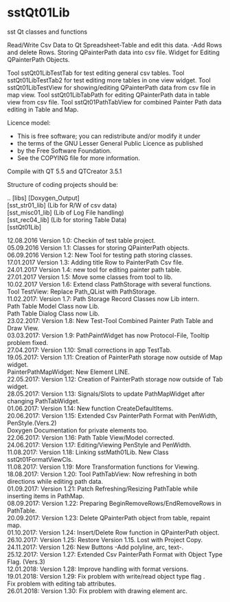 # sstQt01Lib
sst Qt classes and functions

Read/Write Csv Data to Qt Spreadsheet-Table and edit this data.
   -Add Rows and delete Rows.
Storing QPainterPath data into csv file.
Widget for Editing QPainterPath Objects.

Tool sstQt01LibTestTab for test editing general csv tables.
Tool sstQt01LibTestTab2 for test editing more tables in one view widget.
Tool sstQt01LibTestView for showing/editing QPainterPath data from csv file in map view.
Tool sstQt01LibTabPath for editing QPainterPath data in table view from csv file.
Tool sstQt01PathTabView for combined Painter Path data editing in Table and Map.

Licence model:
* This is free software; you can redistribute and/or modify it under
* the terms of the GNU Lesser General Public Licence as published
* by the Free Software Foundation.
* See the COPYING file for more information.

Compile with QT 5.5 and QTCreator 3.5.1

Structure of coding projects should be:

.. [libs]
   [Doxygen_Output] <BR>
   [sst_str01_lib] (Lib for R/W of csv data) <BR>
   [sst_misc01_lib] (Lib of Log File handling) <BR>
   [sst_rec04_lib] (Lib for storing Table Data) <BR>
   [sstQt01Lib] <BR>

12.08.2016  Version 1.0: Checkin of test table project. <BR>
05.09.2016  Version 1.1: Classes for storing QPainterPath objects. <BR>
06.09.2016  Version 1.2: New Tool for testing path storing classes. <BR>
17.01.2017  Version 1.3: Adding title Row to PainterPath Csv file. <BR>
24.01.2017  Version 1.4: new tool for editing painter path table. <BR>
27.01.2017  Version 1.5: Move some classes from tool to lib. <BR>
10.02.2017  Version 1.6: Extend class PathStorage with several functions. <BR>
                         Tool TestView: Replace Path_QList with PathStorage. <BR>
11.02.2017: Version 1.7: Path Storage Record Classes now Lib intern. <BR>
                         Path Table Model Class now Lib. <BR>
                         Path Table Dialog Class now Lib. <BR>
23.02.2017: Version 1.8: New Test-Tool Combined Painter Path Table and Draw View. <BR>
03.03.2017: Version 1.9: PathPaintWidget has now Protocol-File, Tooltip problem fixed. <BR>
27.04.2017: Version 1.10: Small corrections in app TestTab. <BR>
19.05.2017: Version 1.11: Creation of PainterPath storage now outside of Map widget. <BR>
                          PainterPathMapWidget: New Element LINE. <BR>
22.05.2017: Version 1.12: Creation of PainterPath storage now outside of Tab widget. <BR>
28.05.2017: Version 1.13: Signals/Slots to update PathMapWidget after changing PathTabWidget.<BR>
01.06.2017: Version 1.14: New function CreateDefaultItems.  <BR>
20.06.2017: Version 1.15: Extended Csv PainterPath Format with PenWidth, PenStyle.(Vers.2) <BR>
                          Doxygen Documentation for private elements too. <BR>
22.06.2017: Version 1.16: Path Table View/Model corrected. <BR>
24.06.2017: Version 1.17: Editing/Viewing PenStyle and PenWidth. <BR>
11.08.2017: Version 1.18: Linking sstMath01Lib. New Class sstQt01FormatViewCls. <BR>
11.08.2017: Version 1.19: More Transformation functions for Viewing. <BR>
18.08.2017: Version 1.20: Tool PathTabView: Now refreshing in both directions while editing path data. <BR>
01.09.2017: Version 1.21: Patch Refreshing/Resizing PathTable while inserting items in PathMap. <BR>
08.09.2017: Version 1.22: Preparing BeginRemoveRows/EndRemoveRows in PathTable. <BR>
20.09.2017: Version 1.23: Delete QPainterPath object from table, repaint map. <BR>
01.10.2017: Version 1.24: Insert/Delete Row function in QPainterPath object. <BR>
26.10.2017: Version 1.25: Restore Version 1.15. Lost with Project Copy. <BR>
24.11.2017: Version 1.26: New Buttons -Add polyline, arc, text-. <BR>
25.12.2017: Version 1.27: Extended Csv PainterPath Format with Object Type Flag. (Vers.3) <BR>
12.01.2018: Version 1.28: Improve handling with format versions. <BR>
19.01.2018: Version 1.29: Fix problem with write/read object type flag . <BR>
                          Fix problem with editing tab attributes. <BR>
26.01.2018: Version 1.30: Fix problem with drawing element arc. <BR>
